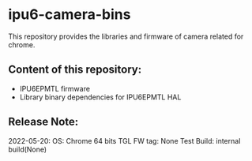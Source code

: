 # ipu6-camera-bins

This repository provides the libraries and firmware of camera related for chrome.

## Content of this repository:
* IPU6EPMTL firmware
* Library binary dependencies for IPU6EPMTL HAL

## Release Note:
2022-05-20:
OS:           Chrome 64 bits
TGL FW tag:   None
Test Build:   internal build(None)

